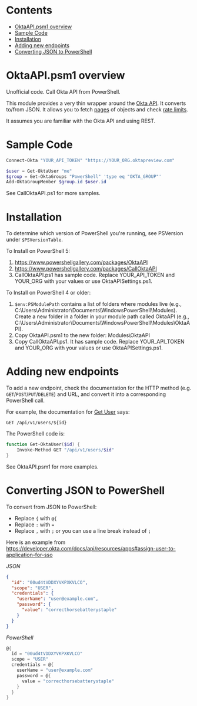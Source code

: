 # Contents
- [OktaAPI.psm1 overview](#oktaapipsm1-overview)
- [Sample Code](#sample-code)
- [Installation](#installation)
- [Adding new endpoints](#adding-new-endpoints)
- [Converting JSON to PowerShell](#converting-json-to-powershell)

# OktaAPI.psm1 overview
Unofficial code. Call Okta API from PowerShell.

This module provides a very thin wrapper around the [Okta API](https://developer.okta.com/documentation/). It converts to/from JSON. It allows you to fetch [pages](https://developer.okta.com/docs/api/getting_started/design_principles#pagination) of objects and check [rate limits](https://developer.okta.com/docs/api/getting_started/rate-limits).

It assumes you are familiar with the Okta API and using REST.

# Sample Code
```powershell
Connect-Okta "YOUR_API_TOKEN" "https://YOUR_ORG.oktapreview.com"

$user = Get-OktaUser "me"
$group = Get-OktaGroups "PowerShell" 'type eq "OKTA_GROUP"'
Add-OktaGroupMember $group.id $user.id
```

See CallOktaAPI.ps1 for more samples.

# Installation
To determine which version of PowerShell you're running, see PSVersion under `$PSVersionTable`.

To Install on PowerShell 5:

1. https://www.powershellgallery.com/packages/OktaAPI
2. https://www.powershellgallery.com/packages/CallOktaAPI
3. CallOktaAPI.ps1 has sample code. Replace YOUR_API_TOKEN and YOUR_ORG with your values or use OktaAPISettings.ps1.

To Install on PowerShell 4 or older:

1. `$env:PSModulePath` contains a list of folders where modules live (e.g., C:\Users\Administrator\Documents\WindowsPowerShell\Modules). 
Create a new folder in a folder in your module path called OktaAPI (e.g., C:\Users\Administrator\Documents\WindowsPowerShell\Modules\OktaAPI).
2. Copy OktaAPI.psm1 to the new folder: Modules\OktaAPI
3. Copy CallOktaAPI.ps1. It has sample code. Replace YOUR_API_TOKEN and YOUR_ORG with your values or use OktaAPISettings.ps1.

# Adding new endpoints

To add a new endpoint, check the documentation for the HTTP method (e.g. `GET`/`POST`/`PUT`/`DELETE`) and URL, and convert it into a corresponding PowerShell call.

For example, the documentation for [Get User](https://developer.okta.com/docs/api/resources/users#get-user) says:
```
GET /api/v1/users/${id}
```

The PowerShell code is:
```powershell
function Get-OktaUser($id) {
    Invoke-Method GET "/api/v1/users/$id"
}
```

See OktaAPI.psm1 for more examples.

# Converting JSON to PowerShell

To convert from JSON to PowerShell:
* Replace `{` with `@{`
* Replace `:` with `=`
* Replace `,` with `;` or you can use a line break instead of `;`

Here is an example from https://developer.okta.com/docs/api/resources/apps#assign-user-to-application-for-sso

*JSON*
```json
{
  "id": "00ud4tVDDXYVKPXKVLCO",
  "scope": "USER",
  "credentials": {
    "userName": "user@example.com",
    "password": {
      "value": "correcthorsebatterystaple"
    }
  }
}
```

*PowerShell*
```powershell
@{
  id = "00ud4tVDDXYVKPXKVLCO"
  scope = "USER"
  credentials = @{
    userName = "user@example.com"
    password = @{
      value = "correcthorsebatterystaple"
    }
  }
}
```
